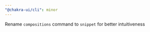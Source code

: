 ```yaml
---
"@chakra-ui/cli": minor
---
```


Rename `compositions` command to `snippet` for better intuitiveness

